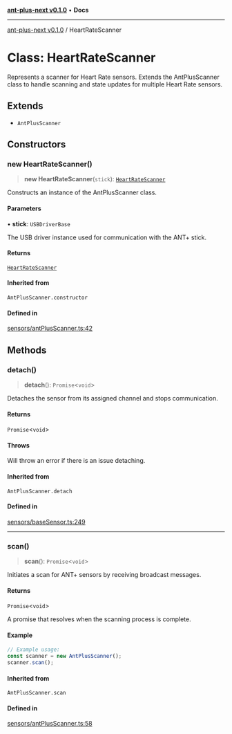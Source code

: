 [**ant-plus-next v0.1.0**](../README.md) • **Docs**

***

[ant-plus-next v0.1.0](../README.md) / HeartRateScanner

# Class: HeartRateScanner

Represents a scanner for Heart Rate sensors.
Extends the AntPlusScanner class to handle scanning and state updates for multiple Heart Rate sensors.

## Extends

- `AntPlusScanner`

## Constructors

### new HeartRateScanner()

> **new HeartRateScanner**(`stick`): [`HeartRateScanner`](HeartRateScanner.md)

Constructs an instance of the AntPlusScanner class.

#### Parameters

• **stick**: `USBDriverBase`

The USB driver instance used for communication with the ANT+ stick.

#### Returns

[`HeartRateScanner`](HeartRateScanner.md)

#### Inherited from

`AntPlusScanner.constructor`

#### Defined in

[sensors/antPlusScanner.ts:42](https://github.com/Benjamin-Stefan/ant-plus-next/blob/b17049a469528157a32f68083cac64e99938f880/src/sensors/antPlusScanner.ts#L42)

## Methods

### detach()

> **detach**(): `Promise`\<`void`\>

Detaches the sensor from its assigned channel and stops communication.

#### Returns

`Promise`\<`void`\>

#### Throws

Will throw an error if there is an issue detaching.

#### Inherited from

`AntPlusScanner.detach`

#### Defined in

[sensors/baseSensor.ts:249](https://github.com/Benjamin-Stefan/ant-plus-next/blob/b17049a469528157a32f68083cac64e99938f880/src/sensors/baseSensor.ts#L249)

***

### scan()

> **scan**(): `Promise`\<`void`\>

Initiates a scan for ANT+ sensors by receiving broadcast messages.

#### Returns

`Promise`\<`void`\>

A promise that resolves when the scanning process is complete.

#### Example

```ts
// Example usage:
const scanner = new AntPlusScanner();
scanner.scan();
```

#### Inherited from

`AntPlusScanner.scan`

#### Defined in

[sensors/antPlusScanner.ts:58](https://github.com/Benjamin-Stefan/ant-plus-next/blob/b17049a469528157a32f68083cac64e99938f880/src/sensors/antPlusScanner.ts#L58)
